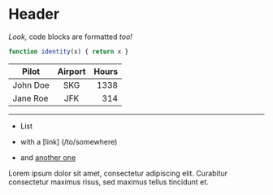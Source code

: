 <!-- prettier-ignore-start -->
Header
======

_Look,_ code blocks are formatted *too!*

``` js
function identity(x) { return x }
```

Pilot|Airport|Hours
--|:--:|--:
John Doe|SKG|1338
Jane Roe|JFK|314

- - - - - - - - - - - - - - -

+ List
 + with a [link] (/to/somewhere)
+ and [another one]


  [another one]:  http://example.com 'Example title'

Lorem ipsum dolor sit amet, consectetur adipiscing elit.
Curabitur consectetur maximus risus, sed maximus tellus tincidunt et.
<!-- prettier-ignore-end -->
